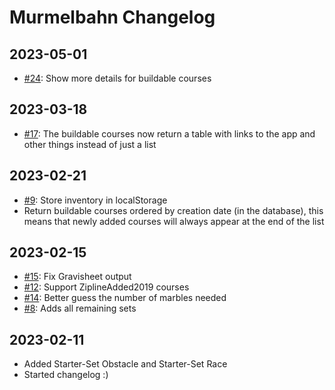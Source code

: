 # Murmelbahn Changelog

## 2023-05-01

- [#24](https://github.com/lfrancke/murmelbahn/issues/24): Show more details for buildable courses
   
## 2023-03-18

- [#17](https://github.com/lfrancke/murmelbahn/issues/17): The buildable courses now return a table with links to the app and other things instead of just a list

## 2023-02-21

- [#9](https://github.com/lfrancke/murmelbahn/issues/9): Store inventory in localStorage
- Return buildable courses ordered by creation date (in the database), this means that newly added courses will always appear at the end of the list

## 2023-02-15

- [#15](https://github.com/lfrancke/murmelbahn/issues/15): Fix Gravisheet output
- [#12](https://github.com/lfrancke/murmelbahn/issues/12): Support ZiplineAdded2019 courses
- [#14](https://github.com/lfrancke/murmelbahn/issues/14): Better guess the number of marbles needed
- [#8](https://github.com/lfrancke/murmelbahn/issues/8): Adds all remaining sets

## 2023-02-11

- Added Starter-Set Obstacle and Starter-Set Race
- Started changelog :)
